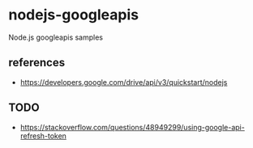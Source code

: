 # nodejs-googleapis

Node.js googleapis samples

## references

- https://developers.google.com/drive/api/v3/quickstart/nodejs

## TODO

- https://stackoverflow.com/questions/48949299/using-google-api-refresh-token
